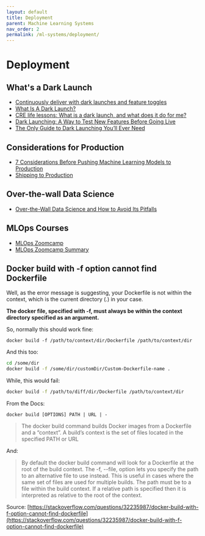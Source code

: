 ```yaml
---
layout: default
title: Deployment
parent: Machine Learning Systems
nav_order: 2
permalink: /ml-systems/deployment/
---
```


# Deployment

## What's a Dark Launch

- [Continuously deliver with dark launches and feature toggles](https://www.ibm.com/garage/method/practices/run/practice_dark_launch_feature_toggles/)
- [What Is A Dark Launch?](https://devcycle.com/solutions/dark-launch)
- [CRE life lessons: What is a dark launch, and what does it do for me?](https://cloud.google.com/blog/products/gcp/cre-life-lessons-what-is-a-dark-launch-and-what-does-it-do-for-me)
- [Dark Launching: A Way to Test New Features Before Going Live](https://blog.leaseweb.com/2017/11/17/dark-launching/)
- [The Only Guide to Dark Launching You’ll Ever Need](https://launchdarkly.com/blog/guide-to-dark-launching/)

## Considerations for Production

- [7 Considerations Before Pushing Machine Learning Models to Production](https://towardsdatascience.com/7-considerations-before-pushing-machine-learning-models-to-production-efab64c4d433)
- [Shipping to Production](https://blog.pragmaticengineer.com/shipping-to-production/)

## Over-the-wall Data Science

- [Over-the-Wall Data Science and How to Avoid Its Pitfalls](https://towardsdatascience.com/over-the-wall-data-science-and-how-to-avoid-its-pitfalls-5af6fa2eef2b)

## MLOps Courses

- [MLOps Zoomcamp](https://github.com/DataTalksClub/mlops-zoomcamp)
- [MLOps Zoomcamp Summary](https://github.com/ThinamXx/MLOps/tree/main/MLOps%20Zoomcamp)

## Docker build with -f option cannot find Dockerfile

Well, as the error message is suggesting, your Dockerfile is not within the context, which is the current directory (.) in your case.

**The docker file, specified with -f, must always be within the context directory specified as an argument.**

So, normally this should work fine:

`docker build -f /path/to/context/dir/Dockerfile /path/to/context/dir`

And this too:

```bash
cd /some/dir
docker build -f /some/dir/customDir/Custom-Dockerfile-name .
```

While, this would fail:

```bash
docker build -f /path/to/diff/dir/Dockerfile /path/to/context/dir
```

From the Docs:

`docker build [OPTIONS] PATH | URL | -`

> The docker build command builds Docker images from a Dockerfile and a “context”. A build’s context is the set of files located in the specified PATH or URL

And:

> By default the docker build command will look for a Dockerfile at the root of the build context. The -f, --file, option lets you specify the path to an alternative file to use instead. This is useful in cases where the same set of files are used for multiple builds. The path must be to a file within the build context. If a relative path is specified then it is interpreted as relative to the root of the context.

Source: [https://stackoverflow.com/questions/32235987/docker-build-with-f-option-cannot-find-dockerfile](https://stackoverflow.com/questions/32235987/docker-build-with-f-option-cannot-find-dockerfile)